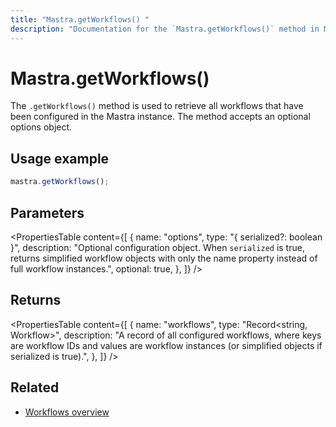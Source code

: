 ```yaml
---
title: "Mastra.getWorkflows() "
description: "Documentation for the `Mastra.getWorkflows()` method in Mastra, which retrieves all configured workflows."
---
```


# Mastra.getWorkflows()

The `.getWorkflows()` method is used to retrieve all workflows that have been configured in the Mastra instance. The method accepts an optional options object.

## Usage example

```typescript copy
mastra.getWorkflows();
```

## Parameters

<PropertiesTable
content={[
{
name: "options",
type: "{ serialized?: boolean }",
description: "Optional configuration object. When `serialized` is true, returns simplified workflow objects with only the name property instead of full workflow instances.",
optional: true,
},
]}
/>

## Returns

<PropertiesTable
content={[
{
name: "workflows",
type: "Record<string, Workflow>",
description: "A record of all configured workflows, where keys are workflow IDs and values are workflow instances (or simplified objects if serialized is true).",
},
]}
/>

## Related

- [Workflows overview](/docs/workflows/overview)
